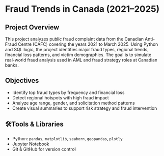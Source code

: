 # Fraud Trends in Canada (2021–2025)

## Project Overview
This project analyzes public fraud complaint data from the Canadian Anti-Fraud Centre (CAFC) covering the years 2021 to March 2025. Using Python and SQL logic, the project identifies major fraud types, regional trends, financial loss patterns, and victim demographics. The goal is to simulate real-world fraud analysis used in AML and fraud strategy roles at Canadian banks.

## Objectives
- Identify top fraud types by frequency and financial loss
- Detect regional hotspots with high fraud impact
- Analyze age range, gender, and solicitation method patterns
- Create visual summaries to support risk strategy and fraud intervention

## 🛠Tools & Libraries
- Python: `pandas`, `matplotlib`, `seaborn`, `geopandas`, `plotly`
- Jupyter Notebook
- Git & GitHub for version control

